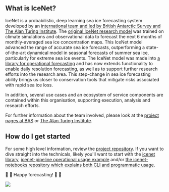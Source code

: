 ## What is IceNet?

IceNet is a probabilistic, deep learning sea ice forecasting system developed by an [international team and led by British Antarctic Survey and The Alan Turing Institute](https://www.nature.com/articles/s41467-021-25257-4). The [original IceNet research model](https://www.github.com/tom-andersson/icenet-paper) was trained on climate simulations and observational data to forecast the next 6 months of monthly-averaged sea ice concentration maps. This IceNet model advanced the range of accurate sea ice forecasts, outperforming a state-of-the-art dynamical model in seasonal forecasts of summer sea ice, particularly for extreme sea ice events. The IceNet model was made into [a library for operational forecasting](https://github.com/icenet-ai/icenet) and has now extends functionality to enable daily resolution forecasting, as well as to support further research efforts into the research area. This step-change in sea ice forecasting ability brings us closer to conservation tools that mitigate risks associated with rapid sea ice loss. 

In addition, several use cases and an ecosystem of service components are contained within this organisation, supporting execution, analysis and research efforts. 

For further information about the team involved, please look at the [project pages at BAS](https://www.bas.ac.uk/project/icenet/) or [The Alan Turing Institute](https://www.turing.ac.uk/news/artificial-intelligence-help-predict-arctic-sea-ice-loss). 

## How do I get started

For some high level information, review the [project repository](https://github.com/icenet-ai/icenet-project). If you want to dive straight into the technicals, likely you'll want to start with the [icenet library](https://github.com/icenet-ai/icenet/), [icenet-pipeline operational usage example](https://github.com/icenet-ai/icenet-pipeline/) and/or [the icenet-notebooks repository which explains both CLI and programmatic usage](https://github.com/icenet-ai/icenet-notebooks/).

:ice_cube: :ice_cube: Happy forecasting! :ice_cube: :ice_cube:

<!--

**Here are some ideas to get you started:**

🙋‍♀️ A short introduction - what is your organization all about?
🌈 Contribution guidelines - how can the community get involved?
👩‍💻 Useful resources - where can the community find your docs? Is there anything else the community should know?
🍿 Fun facts - what does your team eat for breakfast?
🧙 Remember, you can do mighty things with the power of [Markdown](https://docs.github.com/github/writing-on-github/getting-started-with-writing-and-formatting-on-github/basic-writing-and-formatting-syntax)
-->

![](https://scotthosking.com/images/icenet/icenet_architecture.png)

